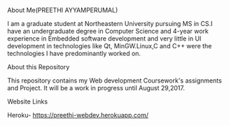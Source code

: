 About Me(PREETHI AYYAMPERUMAL)

I am a graduate student at Northeastern University pursuing MS in CS.I have an undergraduate degree in Computer Science and 4-year work experience in Embedded software development and very little in UI development in technologies like Qt, MinGW.Linux,C and C++ were the technologies I have predominantly worked on.

About this Repository

This repository contains my Web development Coursework's assignments and Project. It will be a work in progress until August 29,2017.

Website Links

Heroku- https://preethi-webdev.herokuapp.com/